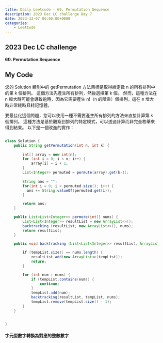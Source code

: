```yaml
---
title: Daily Leetcode - 60. Permutation Sequence
description: 2023 Dec LC challenge Day 7 
date: 2023-12-07 00:00:00+0000
categories:
    - LeetCode
---
```


##  2023 Dec LC challenge

#### 60. Permutation Sequence




## My Code

您的 Solution 類別中的 getPermutation 方法目標是取得給定數 n 的所有排列中的第 k 個排列。 這個方法先產生所有排列，然後選擇第 k 個。 然而，這種方法在 n 較大時可能會導致逾時，因為它需要產生 n!（n 的階乘）個排列，這在 n 增大時非常耗時且耗記憶體。

要最佳化這個問題，您可以使用一種不需要產生所有排列的方法來直接計算第 k 個排列。 這種方法是基於觀察到排列的特定模式，可以透過計算而非完全枚舉來得到結果。 以下是一個改進的實作：

```java

class Solution {
    public String getPermutation(int n, int k) {
        
        int[] array = new int[n];
        for (int i = 0; i < n; i++) {
            array[i] = i + 1;
        }
        List<Integer> permuted = permute(array).get(k-1);
        
        String ans = "";
        for(int i = 0; i < permuted.size(); i++) {
          ans += String.valueOf(permuted.get(i));
        }

        return ans;
    }

    public List<List<Integer>> permute(int[] nums) {
        List<List<Integer>> resultList = new ArrayList<>();
        backtracking (resultList, new ArrayList<>(), nums);
        return resultList;
    }

    public void backtracking (List<List<Integer>> resultList, ArrayList tempList, int[] nums) {

        if (tempList.size() == nums.length) {
            resultList.add(new ArrayList<>(tempList));
            return;
        }

        for (int num : nums) {     
            if (tempList.contains(num)) {
                continue;
            }
            tempList.add(num);
            backtracking(resultList, tempList, nums);
            tempList.remove(tempList.size() - 1);
        }
    }

    
}
```

#### 字元型數字轉換為對應的整數數字
